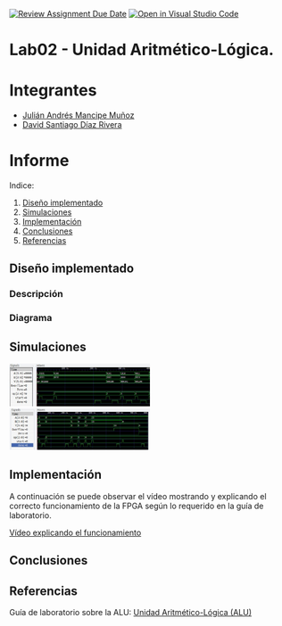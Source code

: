 [![Review Assignment Due Date](https://classroom.github.com/assets/deadline-readme-button-22041afd0340ce965d47ae6ef1cefeee28c7c493a6346c4f15d667ab976d596c.svg)](https://classroom.github.com/a/sEFmt2_p)
[![Open in Visual Studio Code](https://classroom.github.com/assets/open-in-vscode-2e0aaae1b6195c2367325f4f02e2d04e9abb55f0b24a779b69b11b9e10269abc.svg)](https://classroom.github.com/online_ide?assignment_repo_id=21085106&assignment_repo_type=AssignmentRepo)
# Lab02 - Unidad Aritmético-Lógica.

# Integrantes

* [Julián Andrés Mancipe Muñoz](https://github.com/JuliTO65)
* [David Santiago Díaz Rivera](https://github.com/Davidx025)

# Informe

Indice:

1. [Diseño implementado](#diseño-implementado)
2. [Simulaciones](#simulaciones)
3. [Implementación](#implementación)
4. [Conclusiones](#conclusiones)
5. [Referencias](#referencias)

## Diseño implementado

### Descripción

### Diagrama

## Simulaciones 

<img src="/Imagenes/Simulacion-B.JPG" alt="Simu-1" width="50%">
<img src="/Imagenes/Simulacion-D.JPG "alt="Simu-2" width="50%">

## Implementación

A continuación se puede observar el vídeo mostrando y explicando el correcto funcionamiento de la FPGA según lo requerido en la guía de laboratorio.

[Vídeo explicando el funcionamiento](https://youtu.be/yUS4pviFKPc)

## Conclusiones

## Referencias

Guía de laboratorio sobre la ALU: [Unidad Aritmético-Lógica (ALU)](https://github.com/jharamirezma/Lab_electronica_digital_2/blob/main/labs/lab02/README.md)
